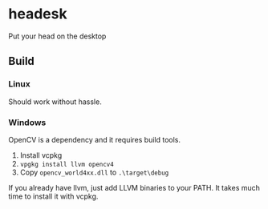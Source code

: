 # headesk

Put your head on the desktop

## Build

### Linux

Should work without hassle.

### Windows

OpenCV is a dependency and it requires build tools.

1. Install vcpkg
2. `vpgkg install llvm opencv4`
3. Copy `opencv_world4xx.dll` to `.\target\debug`

If you already have llvm, just add LLVM binaries to your PATH. It takes much time to install it with vcpkg.
